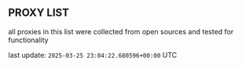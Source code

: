 ## PROXY LIST

all proxies in this list were collected from open sources and tested for functionality

last update: `2025-03-25 23:04:22.680596+00:00` UTC